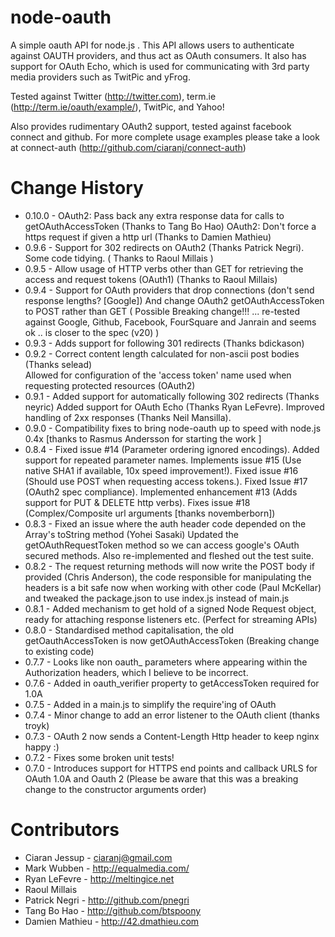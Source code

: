 node-oauth
===========
A simple oauth API for node.js .  This API allows users to authenticate against OAUTH providers, and thus act as OAuth consumers. It also has support for OAuth Echo, which is used for communicating with 3rd party media providers such as TwitPic and yFrog.

Tested against Twitter (http://twitter.com), term.ie (http://term.ie/oauth/example/), TwitPic, and Yahoo!

Also provides rudimentary OAuth2 support, tested against facebook connect and github.   For more complete usage examples please take a look at connect-auth (http://github.com/ciaranj/connect-auth)


Change History
============== 

* 0.10.0 - OAuth2: Pass back any extra response data for calls to getOAuthAccessToken (Thanks to Tang Bo Hao)  OAuth2: Don't force a https request if given a http url (Thanks to Damien Mathieu)
* 0.9.6 - Support for 302 redirects on OAuth2 (Thanks Patrick Negri). Some code tidying. ( Thanks to Raoul Millais )  
* 0.9.5 - Allow usage of HTTP verbs other than GET for retrieving the access and request tokens (OAuth1) (Thanks to Raoul Millais)  
* 0.9.4 - Support for OAuth providers that drop connections (don't send response lengths? [Google]) And change OAuth2 getOAuthAccessToken to POST rather than GET ( Possible Breaking change!!! ... re-tested against Google, Github, Facebook, FourSquare and Janrain and seems ok .. is closer to the spec (v20) )  
* 0.9.3 - Adds support for following 301 redirects (Thanks bdickason) 
* 0.9.2 - Correct content length calculated for non-ascii post bodies (Thanks selead)  
Allowed for configuration of the 'access token' name used when requesting protected resources (OAuth2)  
* 0.9.1 - Added support for automatically following 302 redirects (Thanks neyric) Added support for OAuth Echo (Thanks Ryan LeFevre). Improved handling of 2xx responses (Thanks Neil Mansilla).  
* 0.9.0 - Compatibility fixes to bring node-oauth up to speed with node.js 0.4x [thanks to Rasmus Andersson for starting the work ]  
* 0.8.4 - Fixed issue #14 (Parameter ordering ignored encodings).  Added support for repeated parameter names. Implements issue #15 (Use native SHA1 if available, 10x speed improvement!). Fixed issue #16 (Should use POST when requesting access tokens.).  Fixed Issue #17 (OAuth2 spec compliance).  Implemented enhancement #13 (Adds support for PUT & DELETE http verbs). Fixes issue #18 (Complex/Composite url arguments [thanks novemberborn])  
* 0.8.3 - Fixed an issue where the auth header code depended on the Array's toString method (Yohei Sasaki) Updated the getOAuthRequestToken method so we can access google's OAuth secured methods. Also re-implemented and fleshed out the test suite.  
* 0.8.2 - The request returning methods will now write the POST body if provided (Chris Anderson), the code responsible for manipulating the headers is a bit safe now when working with other code (Paul McKellar) and tweaked the package.json to use index.js instead of main.js  
* 0.8.1 - Added mechanism to get hold of a signed Node Request object, ready for attaching response listeners etc. (Perfect for streaming APIs)  
* 0.8.0 - Standardised method capitalisation, the old getOauthAccessToken is now getOAuthAccessToken (Breaking change to existing code)  
* 0.7.7 - Looks like non oauth_ parameters where appearing within the Authorization headers, which I believe to be incorrect.  
* 0.7.6 - Added in oauth_verifier property to getAccessToken required for 1.0A  
* 0.7.5 - Added in a main.js to simplify the require'ing of OAuth  
* 0.7.4 - Minor change to add an error listener to the OAuth client (thanks troyk)  
* 0.7.3 - OAuth 2 now sends a Content-Length Http header to keep nginx happy :)  
* 0.7.2 - Fixes some broken unit tests!  
* 0.7.0 - Introduces support for HTTPS end points and callback URLS for OAuth 1.0A and Oauth 2 (Please be aware that this was a breaking change to the constructor arguments order)  

Contributors
============

* Ciaran Jessup - ciaranj@gmail.com
* Mark Wubben - http://equalmedia.com/
* Ryan LeFevre - http://meltingice.net
* Raoul Millais
* Patrick Negri - http://github.com/pnegri
* Tang Bo Hao - http://github.com/btspoony
* Damien Mathieu - http://42.dmathieu.com
